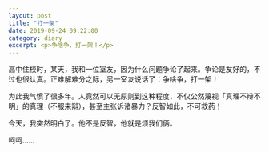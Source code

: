 ```yaml
---
layout: post
title: "打一架"
date: 2019-09-24 09:22:00
category: diary
excerpt: <p>争啥争，打一架！</p>
---
```


高中住校时，某天，我和一位室友，因为什么问题争论了起来。争论是友好的，不过也很认真。正难解难分之际，另一室友说话了：争啥争，打一架！

为此我气愤了很多年。人竟然可以无原则到这种程度，不仅公然蔑视「真理不辩不明」的真理（不服来辩），甚至主张诉诸暴力？反智如此，不可救药！

今天，我突然明白了。他不是反智，他就是烦我们俩。

呵呵……
